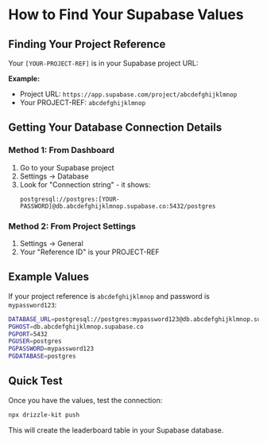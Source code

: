 # How to Find Your Supabase Values

## Finding Your Project Reference
Your `[YOUR-PROJECT-REF]` is in your Supabase project URL:

**Example:**
- Project URL: `https://app.supabase.com/project/abcdefghijklmnop`
- Your PROJECT-REF: `abcdefghijklmnop`

## Getting Your Database Connection Details

### Method 1: From Dashboard
1. Go to your Supabase project
2. Settings → Database
3. Look for "Connection string" - it shows:
   ```
   postgresql://postgres:[YOUR-PASSWORD]@db.abcdefghijklmnop.supabase.co:5432/postgres
   ```

### Method 2: From Project Settings
1. Settings → General
2. Your "Reference ID" is your PROJECT-REF

## Example Values
If your project reference is `abcdefghijklmnop` and password is `mypassword123`:

```bash
DATABASE_URL=postgresql://postgres:mypassword123@db.abcdefghijklmnop.supabase.co:5432/postgres
PGHOST=db.abcdefghijklmnop.supabase.co
PGPORT=5432
PGUSER=postgres
PGPASSWORD=mypassword123
PGDATABASE=postgres
```

## Quick Test
Once you have the values, test the connection:
```bash
npx drizzle-kit push
```

This will create the leaderboard table in your Supabase database.